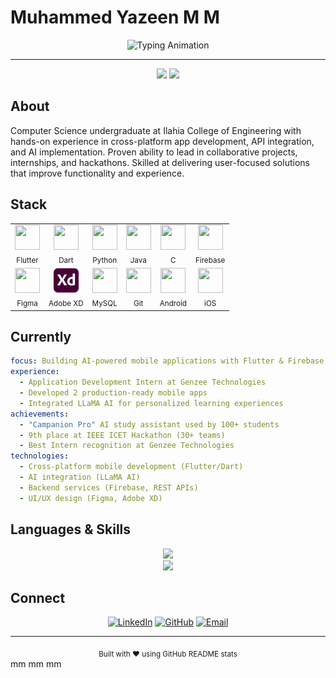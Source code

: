 # Muhammed Yazeen M M

<div align="center">
  <img src="https://readme-typing-svg.herokuapp.com?font=JetBrains+Mono&weight=300&size=24&duration=2500&pause=800&color=6366F1&center=true&vCenter=true&width=500&height=60&lines=Full+Stack+Developer;AI+%26+ML+Enthusiast;UI%2FUX+Designer" alt="Typing Animation" />
</div>

---

<div align="center">
  <img width="48%" src="https://github-readme-stats.vercel.app/api?username=mhmd-yazeen&show_icons=true&theme=github_dark&hide_border=true&bg_color=0d1117&title_color=6366f1&icon_color=f59e0b&text_color=e5e7eb&count_private=true&include_all_commits=true" />
  <img width="48%" src="https://github-readme-streak-stats.herokuapp.com/?user=mhmd-yazeen&theme=github-dark-blue&hide_border=true&background=0D1117&stroke=6366F1&ring=F59E0B&fire=F59E0B&currStreakLabel=E5E7EB" />
</div></div>

## About

Computer Science undergraduate at Ilahia College of Engineering with hands-on experience in cross-platform app development, API integration, and AI implementation. Proven ability to lead in collaborative projects, internships, and hackathons. Skilled at delivering user-focused solutions that improve functionality and experience.

## Stack

<div align="center">
  <table>
    <tr>
      <td align="center"><img src="https://cdn.jsdelivr.net/gh/devicons/devicon/icons/flutter/flutter-original.svg" width="40" height="40"/><br><sub>Flutter</sub></td>
      <td align="center"><img src="https://cdn.jsdelivr.net/gh/devicons/devicon/icons/dart/dart-original.svg" width="40" height="40"/><br><sub>Dart</sub></td>
      <td align="center"><img src="https://cdn.jsdelivr.net/gh/devicons/devicon/icons/python/python-original.svg" width="40" height="40"/><br><sub>Python</sub></td>
      <td align="center"><img src="https://cdn.jsdelivr.net/gh/devicons/devicon/icons/java/java-original.svg" width="40" height="40"/><br><sub>Java</sub></td>
      <td align="center"><img src="https://cdn.jsdelivr.net/gh/devicons/devicon/icons/c/c-original.svg" width="40" height="40"/><br><sub>C</sub></td>
      <td align="center"><img src="https://cdn.jsdelivr.net/gh/devicons/devicon/icons/firebase/firebase-plain.svg" width="40" height="40"/><br><sub>Firebase</sub></td>
    </tr>
    <tr>
      <td align="center"><img src="https://cdn.jsdelivr.net/gh/devicons/devicon/icons/figma/figma-original.svg" width="40" height="40"/><br><sub>Figma</sub></td>
      <td align="center"><img src="https://raw.githubusercontent.com/devicons/devicon/master/icons/xd/xd-plain.svg" width="40" height="40"/><br><sub>Adobe XD</sub></td>
      <td align="center"><img src="https://cdn.jsdelivr.net/gh/devicons/devicon/icons/mysql/mysql-original.svg" width="40" height="40"/><br><sub>MySQL</sub></td>
      <td align="center"><img src="https://cdn.jsdelivr.net/gh/devicons/devicon/icons/git/git-original.svg" width="40" height="40"/><br><sub>Git</sub></td>
      <td align="center"><img src="https://cdn.jsdelivr.net/gh/devicons/devicon/icons/android/android-original.svg" width="40" height="40"/><br><sub>Android</sub></td>
      <td align="center"><img src="https://cdn.jsdelivr.net/gh/devicons/devicon/icons/apple/apple-original.svg" width="40" height="40"/><br><sub>iOS</sub></td>
    </tr>
  </table>
</div>

## Currently

```yaml
focus: Building AI-powered mobile applications with Flutter & Firebase
experience:
  - Application Development Intern at Genzee Technologies
  - Developed 2 production-ready mobile apps
  - Integrated LLaMA AI for personalized learning experiences
achievements:
  - "Campanion Pro" AI study assistant used by 100+ students
  - 9th place at IEEE ICET Hackathon (30+ teams)
  - Best Intern recognition at Genzee Technologies
technologies:
  - Cross-platform mobile development (Flutter/Dart)
  - AI integration (LLaMA AI)
  - Backend services (Firebase, REST APIs)
  - UI/UX design (Figma, Adobe XD)
```

## Languages & Skills

<div align="center">
  <img src="https://github-readme-stats.vercel.app/api/top-langs/?username=mhmd-yazeen&layout=compact&theme=github_dark&hide_border=true&bg_color=0d1117&title_color=6366f1&text_color=e5e7eb&card_width=500&langs_count=8&exclude_repo=mhmd-yazeen" />
</div>

<div align="center">
  <img src="https://skillicons.dev/icons?i=flutter,dart,python,java,c,firebase,figma,adobexd,mysql,git,androidstudio,vscode&theme=dark" />
</div>

## Connect

<div align="center">
  
  [![LinkedIn](https://img.shields.io/badge/LinkedIn-0A66C2?style=for-the-badge&logo=linkedin&logoColor=white)](https://www.linkedin.com/in/muhammad-yazin-61b57b370/)
  [![GitHub](https://img.shields.io/badge/GitHub-181717?style=for-the-badge&logo=github&logoColor=white)](https://github.com/mhmd-yazeen)
  [![Email](https://img.shields.io/badge/Email-EA4335?style=for-the-badge&logo=gmail&logoColor=white)](mailto:myazeen88@gmail.com)
  
</div>

---

<div align="center">
  <sub>Built with ❤️ using GitHub README stats</sub>
</div>
mm
mm
mm
